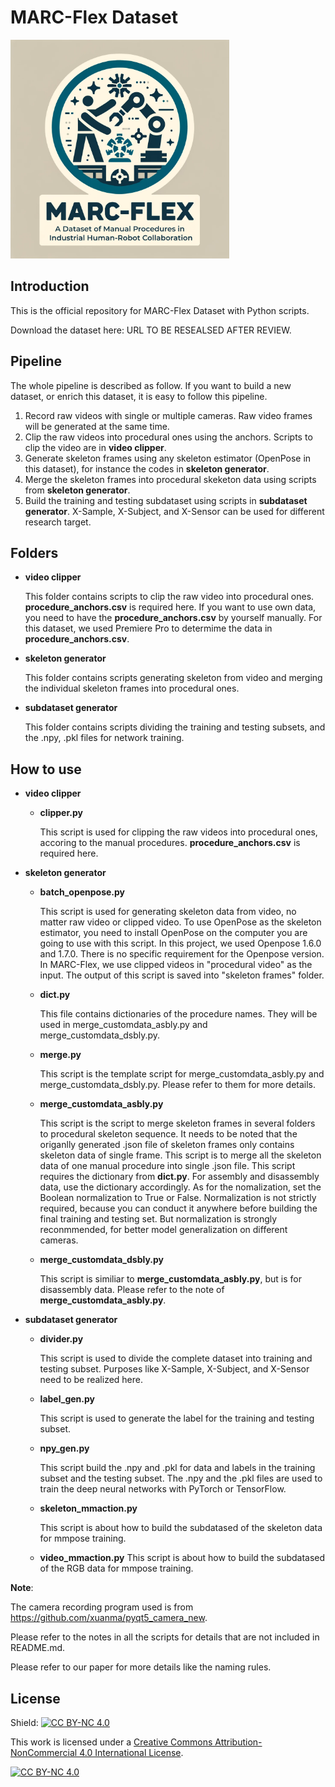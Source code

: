 # MARC-Flex Dataset
<p align="left">
 <img src="/media/marc-flex_full_logo.png" width="350" height="350">
 </p>

## Introduction
This is the official repository for MARC-Flex Dataset with Python scripts.

Download the dataset here: URL TO BE RESEALSED AFTER REVIEW.

## Pipeline
The whole pipeline is described as follow. If you want to build a new dataset, or enrich this dataset, it is easy to follow this pipeline.
1. Record raw videos with single or multiple cameras. Raw video frames will be generated at the same time.
2. Clip the raw videos into procedural ones using the anchors. Scripts to clip the video are in **video clipper**.
3. Generate skeleton frames using any skeleton estimator (OpenPose in this dataset), for instance the codes in **skeleton generator**.
4. Merge the skeleton frames into procedural skeketon data using scripts from **skeleton generator**.
5. Build the training and testing subdataset using scripts in **subdataset generator**. X-Sample, X-Subject, and X-Sensor can be used for different research target.

## Folders
 - **video clipper**

    This folder contains scripts to clip the raw video into procedural ones. **procedure_anchors.csv** is required here.
    If you want to use own data, you need to have the **procedure_anchors.csv** by yourself manually. For this dataset, we used Premiere Pro to determime the data in **procedure_anchors.csv**.
 - **skeleton generator**
    
    This folder contains scripts generating skeleton from video and merging the individual skeleton frames into procedural ones.
 - **subdataset generator**
    
    This folder contains scripts dividing the training and testing subsets, and the .npy, .pkl files for network training.

## How to use
 - **video clipper**
    - **clipper.py**

        This script is used for clipping the raw videos into procedural ones, accoring to the manual procedures. **procedure_anchors.csv** is required here.
 - **skeleton generator**
    - **batch_openpose.py**

        This script is used for generating skeleton data from video, no matter raw video or clipped video.
        To use OpenPose as the skeleton estimator, you need to install OpenPose on the computer you are going to use with this script. In this project, we used Openpose 1.6.0 and 1.7.0. There is no specific requirement for the Openpose version.
        In MARC-Flex, we use clipped videos in "procedural video" as the input. The output of this script is saved into "skeleton frames" folder.
    - **dict.py**

        This file contains dictionaries of the procedure names. They will be used in merge_customdata_asbly.py and merge_customdata_dsbly.py.
    - **merge.py**

        This script is the template script for merge_customdata_asbly.py and merge_customdata_dsbly.py. Please refer to them for more details.
    - **merge_customdata_asbly.py**

        This script is the script to merge skeleton frames in several folders to procedural skeleton sequence.
        It needs to be noted that the origanlly generated .json file of skeleton frames only contains skeleton data of single frame. This script is to merge all the skeleton data of one manual procedure into single .json file.
        This script requires the dictionary from **dict.py**. For assembly and disassembly data, use the dictionary accordingly.
        As for the nomalization, set the Boolean normalization to True or False. Normalization is not strictly required, because you can conduct it anywhere before building the final training and testing set. But normalization is strongly reconmmended, for better model generalization on different cameras.
    - **merge_customdata_dsbly.py**

        This script is similiar to **merge_customdata_asbly.py**, but is for disassembly data. Please refer to the note of **merge_customdata_asbly.py**.
 - **subdataset generator**
    - **divider.py**

        This script is used to divide the complete dataset into training and testing subset. Purposes like X-Sample, X-Subject, and X-Sensor need to be realized here.
    - **label_gen.py**

        This script is used to generate the label for the training and testing subset.
    - **npy_gen.py**

        This script build the .npy and .pkl for data and labels in the training subset and the testing subset. The .npy and the .pkl files are used to train the deep neural networks with PyTorch or TensorFlow.

    - **skeleton_mmaction.py**

        This script is about how to build the subdatased of the skeleton data for mmpose training.

    - **video_mmaction.py**
        This script is about how to build the subdatased of the RGB data for mmpose training.


**Note**: 

The camera recording program used is from https://github.com/xuanma/pyqt5_camera_new. 

Please refer to the notes in all the scripts for details that are not included in README.md.

Please refer to our paper for more details like the naming rules.


## License
Shield: [![CC BY-NC 4.0][cc-by-nc-shield]][cc-by-nc]

This work is licensed under a
[Creative Commons Attribution-NonCommercial 4.0 International License][cc-by-nc].

[![CC BY-NC 4.0][cc-by-nc-image]][cc-by-nc]

[cc-by-nc]: https://creativecommons.org/licenses/by-nc/4.0/
[cc-by-nc-image]: https://licensebuttons.net/l/by-nc/4.0/88x31.png
[cc-by-nc-shield]: https://img.shields.io/badge/License-CC%20BY--NC%204.0-lightgrey.svg
